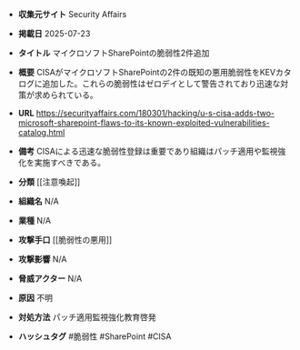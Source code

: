 - **収集元サイト**
Security Affairs

- **掲載日**
2025-07-23

- **タイトル**
マイクロソフトSharePointの脆弱性2件追加

- **概要**
CISAがマイクロソフトSharePointの2件の既知の悪用脆弱性をKEVカタログに追加した。これらの脆弱性はゼロデイとして警告されており迅速な対策が求められている。

- **URL**
https://securityaffairs.com/180301/hacking/u-s-cisa-adds-two-microsoft-sharepoint-flaws-to-its-known-exploited-vulnerabilities-catalog.html

- **備考**
CISAによる迅速な脆弱性登録は重要であり組織はパッチ適用や監視強化を実施すべきである。

- **分類**
[[注意喚起]]

- **組織名**
N/A

- **業種**
N/A

- **攻撃手口**
[[脆弱性の悪用]]

- **攻撃影響**
N/A

- **脅威アクター**
N/A

- **原因**
不明

- **対処方法**
パッチ適用監視強化教育啓発

- **ハッシュタグ**
#脆弱性 #SharePoint #CISA
